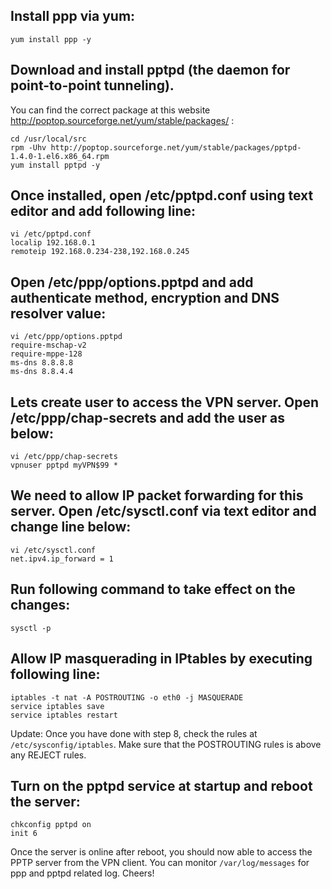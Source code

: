 ## Install ppp via yum:
	yum install ppp -y

## Download and install pptpd (the daemon for point-to-point tunneling).
You can find the correct package at this website http://poptop.sourceforge.net/yum/stable/packages/ :

	cd /usr/local/src
	rpm -Uhv http://poptop.sourceforge.net/yum/stable/packages/pptpd-1.4.0-1.el6.x86_64.rpm
	yum install pptpd -y

## Once installed, open /etc/pptpd.conf using text editor and add following line:
	vi /etc/pptpd.conf
	localip 192.168.0.1
	remoteip 192.168.0.234-238,192.168.0.245

## Open /etc/ppp/options.pptpd and add  authenticate method, encryption and DNS resolver value:
	vi /etc/ppp/options.pptpd
	require-mschap-v2
	require-mppe-128
	ms-dns 8.8.8.8
	ms-dns 8.8.4.4

## Lets create user to access the VPN server. Open /etc/ppp/chap-secrets and add the user as below:
	vi /etc/ppp/chap-secrets
	vpnuser pptpd myVPN$99 *

## We need to allow IP packet forwarding for this server. Open /etc/sysctl.conf via text editor and change line below:
	vi /etc/sysctl.conf
	net.ipv4.ip_forward = 1

## Run following command to take effect on the changes:
	sysctl -p

## Allow IP masquerading in IPtables by executing following line:
	iptables -t nat -A POSTROUTING -o eth0 -j MASQUERADE
	service iptables save
	service iptables restart

Update: Once you have done with step 8, check the rules at `/etc/sysconfig/iptables`. Make sure that the POSTROUTING rules is above any REJECT rules.

## Turn on the pptpd service at startup and reboot the server:
	chkconfig pptpd on
	init 6

Once the server is online after reboot, you should now able to access the PPTP server from the VPN client. You can monitor `/var/log/messages` for ppp and pptpd related log. Cheers!
